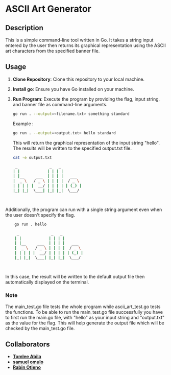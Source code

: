 # ASCII Art Generator

## Description
This is a simple command-line tool written in Go. It takes a string input entered by the user then returns its graphical representation using the ASCII art characters from the specified banner file.

## Usage
1. **Clone Repository**: Clone this repository to your local machine.
2. **Install go**: Ensure you have Go installed on your machine.
3. **Run Program**: Execute the program by providing the flag, input string, and banner file as command-line arguments. 
    ```bash
    go run . --output=<filename.txt> something standard
    ```

    Example :

    ```bash
    go run . --output=<output.txt> hello standard
    ```
    This will return the graphical representation of the input string "hello". The results will be written to the specified output.txt file.
    ```bash
    cat -e output.txt
    ```

    ```bash
     _              _   _          
    | |            | | | |         
    | |__     ___  | | | |   ___   
    |  _ \   / _ \ | | | |  / _ \  
    | | | | |  __/ | | | | | (_) | 
    |_| |_|  \___| |_| |_|  \___/  
                                
                                                          
    ```   
Additionally, the program can run with a single string argument even when the user doesn't specify the flag.
```bash
    go run . hello 
```
```bash
     _              _   _          
    | |            | | | |         
    | |__     ___  | | | |   ___   
    |  _ \   / _ \ | | | |  / _ \  
    | | | | |  __/ | | | | | (_) | 
    |_| |_|  \___| |_| |_|  \___/  
                                
                                                          
```   
In this case, the result will be written to the default output file then automatically displayed on the terminal.

### Note
The main_test.go file tests the whole program while ascii_art_test.go tests the functions. To be able to run the main_test.go file successfully you have to first run the main.go file, with "hello" as your input string and "output.txt" as the value for the flag. This will help generate the output file which will be checked by the main_test.go file.

## Collaborators

* **[Tomlee Abila](https://github.com/Tomlee-abila/)**
* **[samuel omulo](https://github.com/somulo1/)**
* **[Rabin Otieno](https://github.com/Rabinnnn/)**